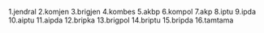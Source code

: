 1.jendral
2.komjen
3.brigjen
4.kombes
5.akbp
6.kompol
7.akp
8.iptu
9.ipda
10.aiptu
11.aipda
12.bripka
13.brigpol
14.briptu
15.bripda
16.tamtama
